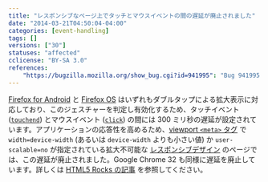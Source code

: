 ```yaml
---
title: "レスポンシブなページ上でタッチとマウスイベントの間の遅延が廃止されました"
date: "2014-03-21T04:50:04-04:00"
categories: [event-handling]
tags: []
versions: ["30"]
statuses: "affected"
cclicense: "BY-SA 3.0"
references:
    "https://bugzilla.mozilla.org/show_bug.cgi?id=941995": "Bug 941995 – Remove 300ms touch > mouse events delay for double-tap zoom on \"responsive\" pages"
---
```

[Firefox for Android](https://developer.mozilla.org/ja/Firefox_for_Android) と [Firefox OS](https://developer.mozilla.org/ja/Firefox_OS) はいずれもダブルタップによる拡大表示に対応しており、このジェスチャーを判定し有効化するため、タッチイベント ([`touchend`](https://developer.mozilla.org/ja/docs/Web/Reference/Events/touchend)) とマウスイベント ([`click`](https://developer.mozilla.org/ja/docs/Web/Reference/Events/click)) の間には 300 ミリ秒の遅延が設定されています。アプリケーションの応答性を高めるため、[viewport `<meta>` タグ](https://developer.mozilla.org/ja/docs/Mozilla/Mobile/Viewport_meta_tag) で `width=device-width` (あるいは `device-width` よりも小さい値) か `user-scalable=no` が指定されている拡大不可能な [レスポンシブデザイン](https://developer.mozilla.org/ja/docs/Web_Development/Mobile/Responsive_design) のページでは、この遅延が廃止されました。Google Chrome 32 も同様に遅延を廃止しています。詳しくは [HTML5 Rocks の記事](http://updates.html5rocks.com/2013/12/300ms-tap-delay-gone-away) を参照してください。
